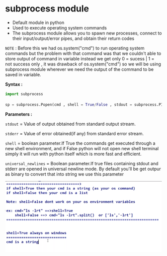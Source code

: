 # subprocess module
* Default module in python
* Used to execute operating system commands
* The subprocess module allows you to spawn new processes, connect to their input/output/error pipes, and obtain their return codes

`NOTE` : Before this we had os.system("cmd") to run operating system commands but the problem with that command was that we couldn't able to store output of command in variable instead we get only 0 = sucess | 1 = not success only , it was drawback of os.system("cmd") so we will be using subprocess module wherever we need the output of the command to be saved in variable.

**Syntax :**
```py
import subprocess

sp = subprocess.Popen(cmd , shell = True/False , stdout = subprocess.PIPE , stderr = subprocess.PIPE , universal_newlines = True)
```

**Parameters :**

`stdout` = Value of output obtained from standard output stream.

`stderr` = Value of error obtained(if any) from standard error stream.

`shell` = boolean parameter.If True the commands get executed through a new shell environment, and if False python will not open new shell terminal simply it will run with python itself which is more fast and efficient.

`universal_newlines` = Boolean parameter.If true files containing stdout and stderr are opened in universal newline mode. By default you'll be get outpur as binary to convert that into string we use this parameter

![](/Modules-in-python/subprocess/img/subprocess.png)